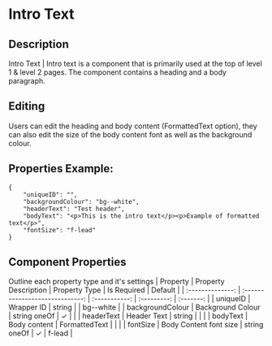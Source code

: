 # Intro Text

## Description

Intro Text | Intro text is a component that is primarily used at the top of level 1 & level 2 pages. The component contains a heading and a body paragraph.

## Editing

Users can edit the heading and body content (FormattedText option), they can also edit the size of the body content font as well as the background colour.

## Properties Example:

```
{
    "uniqueID": "",
    "backgroundColour": "bg--white",
    "headerText": "Test header",
    "bodyText": "<p>This is the intro text</p><p>Example of formatted text</p>",
    "fontSize": "f-lead"
}
```

## Component Properties

Outline each property type and it's settings
| Property         |      Property Description       | Property Type | Is Required | Default   |
| :--------------: | :-----------------------------: | :-----------: | :---------: | :-------: |
| uniqueID         | Wrapper ID                      | string        |             | bg--white |
| backgroundColour | Background Colour               | string oneOf  |      ✓      |           |
| headerText       | Header Text                     | string        |             |           |
| bodyText         | Body content                    | FormattedText |             |           |
| fontSize         | Body Content font size          | string oneOf  |     ✓       | f-lead    |